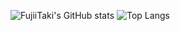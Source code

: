 ![FujiiTaki's GitHub stats](https://github-readme-stats-inky-nu-18.vercel.app/api?username=FujiiTaki&show_icons=true&theme=material-palenight)
![Top Langs](https://github-readme-stats-inky-nu-18.vercel.app/api/top-langs/?username=FujiiTaki&show_icons=true&theme=material-palenight)
